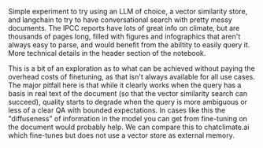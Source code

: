 Simple experiment to try using an LLM of choice, a vector similarity store, and langchain to try to have conversational search with pretty messy documents. The IPCC reports have lots of great info on climate, but are thousands of pages long, filled with figures and infographics that aren't always easy to parse, and would benefit from the abiltity to easily query it. More technical details in the header section of the notebook. 

This is a bit of an exploration as to what can be achieved without paying the overhead costs of finetuning, as that isn't always available for all use cases. The major pitfall here is that while it clearly works when the query has a basis in real text of the document (so that the vector similarity search can succeed), quality starts to degrade when the query is more ambiguous or less of a clear QA with bounded expectations. In cases like this the "diffuseness" of information in the model you can get from fine-tuning on the document would probably help. We can compare this to chatclimate.ai which fine-tunes but does not use a vector store as external memory. 
